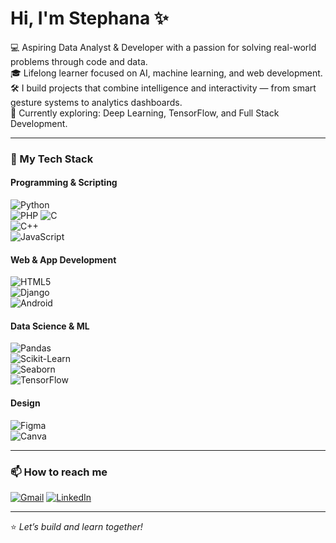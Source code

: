 # Hi, I'm Stephana ✨

💻 Aspiring Data Analyst & Developer with a passion for solving real-world problems through code and data.  
🎓 Lifelong learner focused on AI, machine learning, and web development.  
🛠️ I build projects that combine intelligence and interactivity — from smart gesture systems to analytics dashboards.  
🌱 Currently exploring: Deep Learning, TensorFlow, and Full Stack Development.  

---


### 🧠 My Tech Stack  

#### Programming & Scripting  
![Python](https://img.shields.io/badge/-Python-3776AB?style=flat-square&logo=python&logoColor=white)  
![PHP](https://img.shields.io/badge/-PHP-777BB4?style=flat-square&logo=php&logoColor=white)
![C](https://img.shields.io/badge/-C-00599C?style=flat-square&logo=c&logoColor=white)  
![C++](https://img.shields.io/badge/-C++-00599C?style=flat-square&logo=c%2B%2B&logoColor=white)   
![JavaScript](https://img.shields.io/badge/-JavaScript-F7DF1E?style=flat-square&logo=javascript&logoColor=black)  


#### Web & App Development  
![HTML5](https://img.shields.io/badge/-HTML5-E34F26?style=flat-square&logo=html5&logoColor=white)  
![Django](https://img.shields.io/badge/-Django-092E20?style=flat-square&logo=django&logoColor=white)  
![Android](https://img.shields.io/badge/-Android-3DDC84?style=flat-square&logo=android&logoColor=white)


#### Data Science & ML  
![Pandas](https://img.shields.io/badge/-Pandas-150458?style=flat-square&logo=pandas&logoColor=white)  
![Scikit-Learn](https://img.shields.io/badge/-Scikit--Learn-F7931E?style=flat-square&logo=scikit-learn&logoColor=white)  
![Seaborn](https://img.shields.io/badge/-Seaborn-3776AB?style=flat-square&logo=python&logoColor=white)  
![TensorFlow](https://img.shields.io/badge/-TensorFlow-FF6F00?style=flat-square&logo=tensorflow&logoColor=white)

#### Design  
![Figma](https://img.shields.io/badge/-Figma-F24E1E?style=flat-square&logo=figma&logoColor=white)  
![Canva](https://img.shields.io/badge/-Canva-00C4CC?style=flat-square&logo=canva&logoColor=white)

---

### 📫 How to reach me  
[![Gmail](https://img.shields.io/badge/-stephana1410@gmail.com-D14836?style=flat-square&logo=gmail&logoColor=white)](mailto:stephana1410@gmail.com)
[![LinkedIn](https://img.shields.io/badge/-LinkedIn-0A66C2?style=flat-square&logo=linkedin&logoColor=white)](https://linkedin.com/in/stephana-jolly)

---

⭐ _Let’s build and learn together!_  
